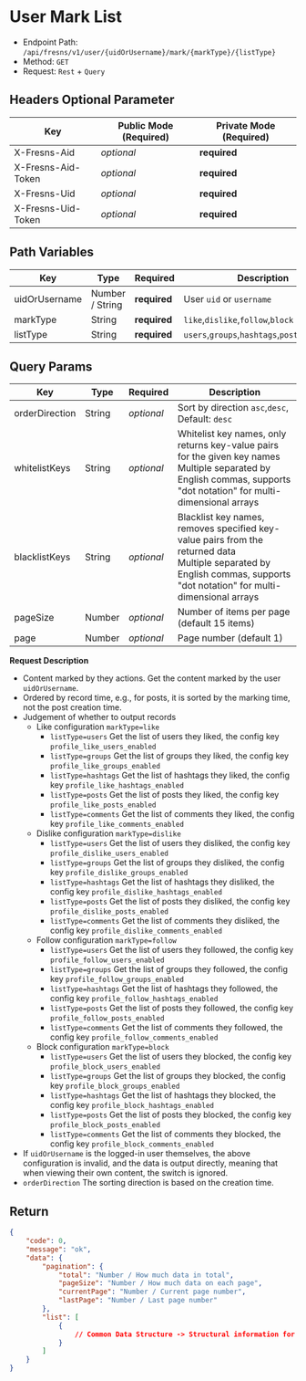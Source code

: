 # User Mark List

- Endpoint Path: `/api/fresns/v1/user/{uidOrUsername}/mark/{markType}/{listType}`
- Method: `GET`
- Request: `Rest` + `Query`

## Headers Optional Parameter

| Key | Public Mode (Required) | Private Mode (Required) |
| --- | --- | --- |
| X-Fresns-Aid | *optional* | **required** |
| X-Fresns-Aid-Token | *optional* | **required** |
| X-Fresns-Uid | *optional* | **required** |
| X-Fresns-Uid-Token | *optional* | **required** |

## Path Variables

| Key | Type | Required | Description |
| --- | --- | --- | --- |
| uidOrUsername | Number / String | **required** | User `uid` or `username` |
| markType | String | **required** | `like`,`dislike`,`follow`,`block` |
| listType | String | **required** | `users`,`groups`,`hashtags`,`posts`,`comments` |

## Query Params

| Key | Type | Required | Description |
| --- | --- | --- | --- |
| orderDirection | String | *optional* | Sort by direction `asc`,`desc`, Default: `desc` |
| whitelistKeys | String | *optional* | Whitelist key names, only returns key-value pairs for the given key names<br>Multiple separated by English commas, supports "dot notation" for multi-dimensional arrays |
| blacklistKeys | String | *optional* | Blacklist key names, removes specified key-value pairs from the returned data<br>Multiple separated by English commas, supports "dot notation" for multi-dimensional arrays |
| pageSize | Number | *optional* | Number of items per page (default 15 items) |
| page | Number | *optional* | Page number (default 1) |

**Request Description**

- Content marked by they actions. Get the content marked by the user `uidOrUsername`.
- Ordered by record time, e.g., for posts, it is sorted by the marking time, not the post creation time.
- Judgement of whether to output records
    - Like configuration `markType=like`
        - `listType=users` Get the list of users they liked, the config key `profile_like_users_enabled`
        - `listType=groups` Get the list of groups they liked, the config key `profile_like_groups_enabled`
        - `listType=hashtags` Get the list of hashtags they liked, the config key `profile_like_hashtags_enabled`
        - `listType=posts` Get the list of posts they liked, the config key `profile_like_posts_enabled`
        - `listType=comments` Get the list of comments they liked, the config key `profile_like_comments_enabled`
    - Dislike configuration `markType=dislike`
        - `listType=users` Get the list of users they disliked, the config key `profile_dislike_users_enabled`
        - `listType=groups` Get the list of groups they disliked, the config key `profile_dislike_groups_enabled`
        - `listType=hashtags` Get the list of hashtags they disliked, the config key `profile_dislike_hashtags_enabled`
        - `listType=posts` Get the list of posts they disliked, the config key `profile_dislike_posts_enabled`
        - `listType=comments` Get the list of comments they disliked, the config key `profile_dislike_comments_enabled`
    - Follow configuration `markType=follow`
        - `listType=users` Get the list of users they followed, the config key `profile_follow_users_enabled`
        - `listType=groups` Get the list of groups they followed, the config key `profile_follow_groups_enabled`
        - `listType=hashtags` Get the list of hashtags they followed, the config key `profile_follow_hashtags_enabled`
        - `listType=posts` Get the list of posts they followed, the config key `profile_follow_posts_enabled`
        - `listType=comments` Get the list of comments they followed, the config key `profile_follow_comments_enabled`
    - Block configuration `markType=block`
        - `listType=users` Get the list of users they blocked, the config key `profile_block_users_enabled`
        - `listType=groups` Get the list of groups they blocked, the config key `profile_block_groups_enabled`
        - `listType=hashtags` Get the list of hashtags they blocked, the config key `profile_block_hashtags_enabled`
        - `listType=posts` Get the list of posts they blocked, the config key `profile_block_posts_enabled`
        - `listType=comments` Get the list of comments they blocked, the config key `profile_block_comments_enabled`
- If `uidOrUsername` is the logged-in user themselves, the above configuration is invalid, and the data is output directly, meaning that when viewing their own content, the switch is ignored.
- `orderDirection` The sorting direction is based on the creation time.

## Return

```json
{
    "code": 0,
    "message": "ok",
    "data": {
        "pagination": {
            "total": "Number / How much data in total",
            "pageSize": "Number / How much data on each page",
            "currentPage": "Number / Current page number",
            "lastPage": "Number / Last page number"
        },
        "list": [
            {
                // Common Data Structure -> Structural information for the corresponding content type
            }
        ]
    }
}
```
